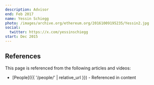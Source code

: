 ```yaml
---
description: Advisor
end: Feb 2017
name: Yessin Schiegg
photo: /images/archive.org/ethereum.org/20161009195235/Yessin2.jpg
social:
  twitter: https://x.com/yessinschiegg
start: Dec 2015
---
```


## References

This page is referenced from the following articles and videos:

- [People]({{ '/people/' | relative_url }}) - Referenced in content
